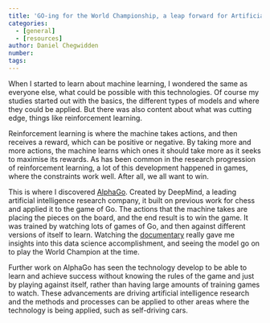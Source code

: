 ```yaml
---
title: 'GO-ing for the World Championship, a leap forward for Artificial Intelligence'
categories:
  - [general]
  - [resources]
author: Daniel Chegwidden
number:
tags:
---
```


When I started to learn about machine learning, I wondered the same as everyone else, what could be possible with this technologies. Of course my studies started out with the basics, the different types of models and where they could be applied. But there was also content about what was cutting edge, things like reinforcement learning.

Reinforcement learning is where the machine takes actions, and then receives a reward, which can be positive or negative. By taking more and more actions, the machine learns which ones it should take more as it seeks to maximise its rewards. As has been common in the research progression of reinforcement learning, a lot of this development happened in games, where the constraints work well. After all, we all want to win.

This is where I discovered [AlphaGo](https://deepmind.com/research/case-studies/alphago-the-story-so-far). Created by DeepMind, a leading artificial intelligence research company, it built on previous work for chess and applied it to the game of Go. The actions that the machine takes are placing the pieces on the board, and the end result is to win the game. It was trained by watching lots of games of Go, and then against different versions of itself to learn. Watching the [documentary](https://www.youtube.com/watch?v=WXuK6gekU1Y) really gave me insights into this data science accomplishment, and seeing the model go on to play the World Champion at the time.

Further work on AlphaGo has seen the technology develop to be able to learn and achieve success without knowing the rules of the game and just by playing against itself, rather than having large amounts of training games to watch. These advancements are driving artificial intelligence research and the methods and processes can be applied to other areas where the technology is being applied, such as self-driving cars.